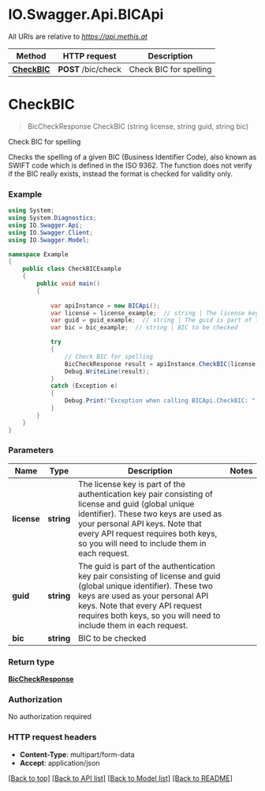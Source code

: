 # IO.Swagger.Api.BICApi

All URIs are relative to *https://api.methis.at*

Method | HTTP request | Description
------------- | ------------- | -------------
[**CheckBIC**](BICApi.md#checkbic) | **POST** /bic/check | Check BIC for spelling


<a name="checkbic"></a>
# **CheckBIC**
> BicCheckResponse CheckBIC (string license, string guid, string bic)

Check BIC for spelling

Checks the spelling of a given BIC (Business Identifier Code), also known as SWIFT code which is defined in the ISO 9362. The function does not verify if the BIC really exists, instead the format is checked for validity only. 

### Example
```csharp
using System;
using System.Diagnostics;
using IO.Swagger.Api;
using IO.Swagger.Client;
using IO.Swagger.Model;

namespace Example
{
    public class CheckBICExample
    {
        public void main()
        {
            
            var apiInstance = new BICApi();
            var license = license_example;  // string | The license key is part of the authentication key pair consisting of license and guid (global unique identifier). These two keys are used as your personal API keys. Note that every API request requires both keys, so you will need to include them in each request. 
            var guid = guid_example;  // string | The guid is part of the authentication key pair consisting of license and guid (global unique identifier). These two keys are used as your personal API keys. Note that every API request requires both keys, so you will need to include them in each request. 
            var bic = bic_example;  // string | BIC to be checked

            try
            {
                // Check BIC for spelling
                BicCheckResponse result = apiInstance.CheckBIC(license, guid, bic);
                Debug.WriteLine(result);
            }
            catch (Exception e)
            {
                Debug.Print("Exception when calling BICApi.CheckBIC: " + e.Message );
            }
        }
    }
}
```

### Parameters

Name | Type | Description  | Notes
------------- | ------------- | ------------- | -------------
 **license** | **string**| The license key is part of the authentication key pair consisting of license and guid (global unique identifier). These two keys are used as your personal API keys. Note that every API request requires both keys, so you will need to include them in each request.  | 
 **guid** | **string**| The guid is part of the authentication key pair consisting of license and guid (global unique identifier). These two keys are used as your personal API keys. Note that every API request requires both keys, so you will need to include them in each request.  | 
 **bic** | **string**| BIC to be checked | 

### Return type

[**BicCheckResponse**](BicCheckResponse.md)

### Authorization

No authorization required

### HTTP request headers

 - **Content-Type**: multipart/form-data
 - **Accept**: application/json

[[Back to top]](#) [[Back to API list]](../README.md#documentation-for-api-endpoints) [[Back to Model list]](../README.md#documentation-for-models) [[Back to README]](../README.md)

